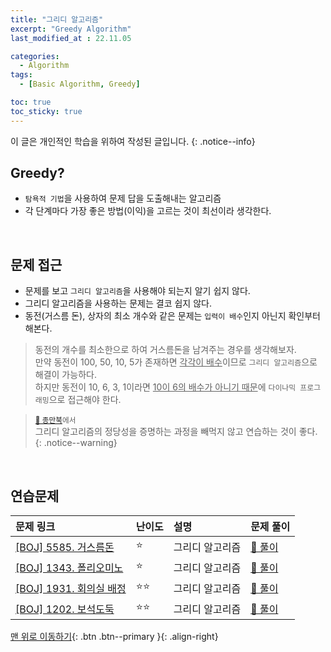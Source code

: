 ```yaml
---
title: "그리디 알고리즘"
excerpt: "Greedy Algorithm"
last_modified_at : 22.11.05

categories:
  - Algorithm
tags:
  - [Basic Algorithm, Greedy]

toc: true
toc_sticky: true
---
```

이 글은 개인적인 학습을 위하여 작성된 글입니다.
{: .notice--info}  

## Greedy?
- `탐욕적 기법`을 사용하여 문제 답을 도출해내는 알고리즘  
- 각 단계마다 가장 좋은 방법(이익)을 고르는 것이 최선이라 생각한다.  

<br>

## 문제 접근
- 문제를 보고 `그리디 알고리즘`을 사용해야 되는지 알기 쉽지 않다.  
- 그리디 알고리즘을 사용하는 문제는 결코 쉽지 않다.  
- 동전(거스름 돈), 상자의 최소 개수와 같은 문제는 `입력이 배수`인지 아닌지 확인부터 해본다.  

> 동전의 개수를 최소한으로 하여 거스름돈을 남겨주는 경우를 생각해보자.  
> 만약 동전이 100, 50, 10, 5가 존재하면 <u>각각이 배수</u>이므로 `그리디 알고리즘`으로 해결이 가능하다.  
> 하지만 동전이 10, 6, 3, 1이라면 <u>10이 6의 배수가 아니기 때문</u>에 `다이나믹 프로그래밍`으로 접근해야 한다.  

> <small>[📖 종만북](https://product.kyobobook.co.kr/detail/S000001032946)에서</small>  
> 그리디 알고리즘의 정당성을 증명하는 과정을 빼먹지 않고 연습하는 것이 좋다.  
{: .notice--warning}

<br>

## 연습문제

|문제 링크|난이도|설명|문제 풀이|
|:---|:---|:---|:---|
|[[BOJ] 5585. 거스름돈](https://www.acmicpc.net/problem/5585)|⭐| 그리디 알고리즘 |[📖 풀이](/acmicpc/5585)|
|[[BOJ] 1343. 폴리오미노](https://www.acmicpc.net/problem/1343)|⭐| 그리디 알고리즘 |[📖 풀이](/acmicpc/1343)|
|[[BOJ] 1931. 회의실 배정](https://www.acmicpc.net/problem/1931)|⭐⭐| 그리디 알고리즘 |[📖 풀이](/acmicpc/1931)|
|[[BOJ] 1202. 보석도둑](https://www.acmicpc.net/problem/1202)|⭐⭐| 그리디 알고리즘 |[📖 풀이](/acmicpc/1202)|


[맨 위로 이동하기](#){: .btn .btn--primary }{: .align-right}